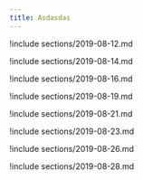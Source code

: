```yaml
---
title: Asdasdas
---
```


!include sections/2019-08-12.md

!include sections/2019-08-14.md

!include sections/2019-08-16.md

!include sections/2019-08-19.md

!include sections/2019-08-21.md

!include sections/2019-08-23.md

!include sections/2019-08-26.md

!include sections/2019-08-28.md

<!--!include sections/2019-08-30.md-->

<!--!include sections/2019-09-02.md-->

<!--!include sections/2019-09-04.md-->

<!--!include sections/2019-09-11.md-->

<!--!include sections/2019-09-13.md-->

<!--!include sections/2019-09-16.md-->

<!--!include sections/2019-09-18.md-->

<!--!include sections/2019-09-20.md-->

<!--!include sections/2019-09-23.md-->

<!--!include sections/2019-09-25.md-->

<!--!include sections/2019-09-27.md-->

<!--!include sections/2019-09-30.md-->

<!--!include sections/2019-10-02.md-->

<!--!include sections/2019-10-07.md-->

<!--!include sections/2019-10-09.md-->

<!--!include sections/2019-10-11.md-->

<!--!include sections/2019-10-14.md-->

<!--!include sections/2019-10-16.md-->

<!--!include sections/2019-10-18.md-->

<!--!include sections/2019-10-21.md-->

<!--!include sections/2019-10-23.md-->

<!--!include sections/2019-10-25.md-->

<!--!include sections/2019-10-28.md-->

<!--!include sections/2019-10-30.md-->

<!--!include sections/2019-11-06.md-->

<!--!include sections/2019-11-13.md-->

<!--!include sections/2019-11-15.md-->

<!--!include sections/2019-11-18.md-->

<!--!include sections/2019-11-20.md-->

<!--!include sections/2019-11-22.md-->

<!--!include sections/2019-11-25.md-->

